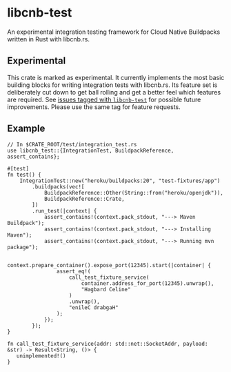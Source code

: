 # libcnb-test

An experimental integration testing framework for Cloud Native Buildpacks written in Rust with libcnb.rs.

## Experimental

This crate is marked as experimental. It currently implements the most basic building blocks for writing
integration tests with libcnb.rs. Its feature set is deliberately cut down to get ball rolling and get a better feel
which features are required. See [issues tagged with `libcnb-test`][libcnb-test-label] for possible future improvements.
Please use the same tag for feature requests.

[libcnb-test-label]: https://github.com/Malax/libcnb.rs/labels/libcnb-test

## Example

```rust,no_run
// In $CRATE_ROOT/test/integration_test.rs
use libcnb_test::{IntegrationTest, BuildpackReference, assert_contains};

#[test]
fn test() {
    IntegrationTest::new("heroku/buildpacks:20", "test-fixtures/app")
        .buildpacks(vec![
            BuildpackReference::Other(String::from("heroku/openjdk")),
            BuildpackReference::Crate,
        ])
        .run_test(|context| {
            assert_contains!(context.pack_stdout, "---> Maven Buildpack");
            assert_contains!(context.pack_stdout, "---> Installing Maven");
            assert_contains!(context.pack_stdout, "---> Running mvn package");

            context.prepare_container().expose_port(12345).start(|container| {
                assert_eq!(
                    call_test_fixture_service(
                        container.address_for_port(12345).unwrap(),
                        "Hagbard Celine"
                    )
                    .unwrap(),
                    "enileC drabgaH"
                );
            });
        });
}

fn call_test_fixture_service(addr: std::net::SocketAddr, payload: &str) -> Result<String, ()> {
   unimplemented!()
}
```
